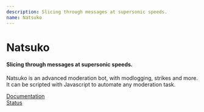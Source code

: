 ```yaml
---
description: Slicing through messages at supersonic speeds.
name: Natsuko
---
```


# Natsuko  
#### Slicing through messages at supersonic speeds.  

Natsuko is an advanced moderation bot, with modlogging, strikes and more.  
It can be scripted with Javascript to automate any moderation task.

[Documentation](https://docs.natsuko.ninja)  
[Status](https://status.natsuko.ninja)
